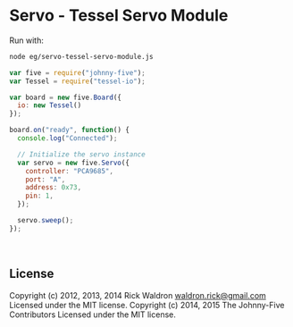 <!--remove-start-->

# Servo - Tessel Servo Module

<!--remove-end-->








Run with:
```bash
node eg/servo-tessel-servo-module.js
```


```javascript
var five = require("johnny-five");
var Tessel = require("tessel-io");

var board = new five.Board({
  io: new Tessel()
});

board.on("ready", function() {
  console.log("Connected");

  // Initialize the servo instance
  var servo = new five.Servo({
    controller: "PCA9685",
    port: "A",
    address: 0x73,
    pin: 1,
  });

  servo.sweep();
});

```








&nbsp;

<!--remove-start-->

## License
Copyright (c) 2012, 2013, 2014 Rick Waldron <waldron.rick@gmail.com>
Licensed under the MIT license.
Copyright (c) 2014, 2015 The Johnny-Five Contributors
Licensed under the MIT license.

<!--remove-end-->
